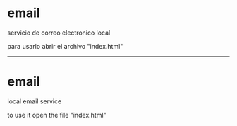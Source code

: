 # email
servicio de correo electronico local

para usarlo abrir el archivo "index.html"

---------------------------------------------------------------------------------------------------------------------------------------------------------------------------------

# email
local email service

to use it open the file "index.html"
